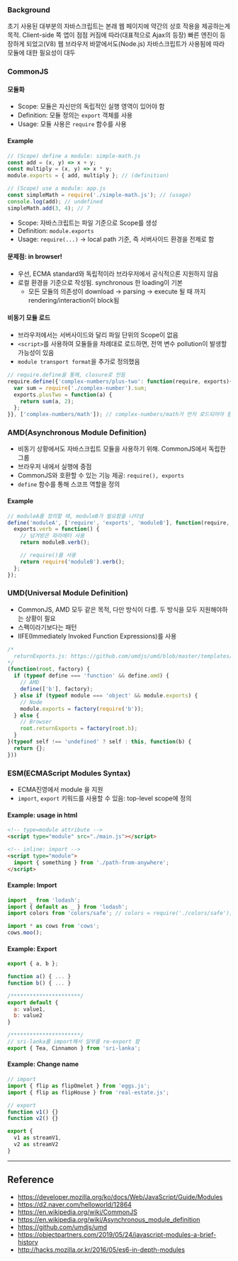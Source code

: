 ### Background
초기 사용된 대부분의 자바스크립트는 본래 웹 페이지에 약간의 상호 작용을 제공하는게 목적.
Client-side 쪽 앱이 점점 커짐에 따라(대표적으로 Ajax의 등장) 빠른 엔진이 등장하게 되었고(V8)
웹 브라우저 바깥에서도(Node.js) 자바스크립트가 사용됨에 따라 모듈에 대한 필요성이 대두

### CommonJS

#### 모듈화
- Scope: 모듈은 자신만의 독립적인 실행 영역이 있어야 함
- Definition: 모듈 정의는 `export` 객체를 사용
- Usage: 모듈 사용은 `require` 함수를 사용

#### Example

```javascript
// (Scope) define a module: simple-math.js
const add = (x, y) => x + y;
const multiply = (x, y) => x * y;
module.exports = { add, multiply }; // (definition)

// (Scope) use a module: app.js
const simpleMath = require('./simple-math.js'); // (usage)
console.log(add); // undefined
simpleMath.add(3, 4); // 7
```

- Scope: 자바스크립트는 파일 기준으로 Scope를 생성
- Definition: `module.exports`
- Usage: `require(...)` → local path 기준, 즉 서버사이드 환경을 전제로 함

#### 문제점: in browser!
- 우선, ECMA standard와 독립적이라 브라우저에서 공식적으론 지원하지 않음
- 로컬 환경을 기준으로 작성됨. synchronous 한 loading이 기본
  - 모든 모듈의 의존성이 download -> parsing -> execute 될 때 까지 rendering/interaction이 block됨

#### 비동기 모듈 로드
- 브라우저에서는 서버사이드와 달리 파일 단위의 Scope이 없음
- `<script>`를 사용하여 모듈들을 차례대로 로드하면, 전역 변수 pollution이 발생할 가능성이 있음
- `module transport format`을 추가로 정의했음

``` javascript
// require.define을 통해, closure로 만듬
require.define({'complex-numbers/plus-two': function(require, exports){
  var sum = require('./complex-number').sum;
  exports.plusTwo = function(a) {
    return sum(a, 2);
  };
}}, ['complex-numbers/math']); // complex-numbers/math가 먼저 로드되어야 함
```

### AMD(Asynchronous Module Definition)
- 비동기 상황에서도 자바스크립트 모듈을 사용하기 위해. CommonJS에서 독립한 그룹
- 브라우저 내에서 실행에 중점
- CommonJS와 호환할 수 있는 기능 제공: `require(), exports`
- `define` 함수를 통해 스코프 역할을 정의

#### Example

``` javascript
// moduleA를 정의할 때, moduleB가 필요함을 나타냄
define('moduleA', ['require', 'exports', 'moduleB'], function(require, exports, moduleB) {
  exports.verb = function() {
    // 넘겨받은 파라메터 사용
    return moduleB.verb();

    // require()를 사용
    return require('moduleB').verb();
  };
});
```

### UMD(Universal Module Definition)
- CommonJS, AMD 모두 같은 목적, 다만 방식이 다름. 두 방식을 모두 지원해야하는 상황이 필요
- 스펙이라기보다는 패턴
- IIFE(Immediately Invoked Function Expressions)를 사용

``` javascript
/* 
  returnExports.js: https://github.com/umdjs/umd/blob/master/templates/returnExports.js
*/
(function(root, factory) {
  if (typeof define === 'function' && define.amd) {
    // AMD
    define(['b'], factory);
  } else if (typeof module === 'object' && module.exports) {
    // Node
    module.exports = factory(require('b'));
  } else {
    // Browser
    root.returnExports = factory(root.b);
  }
}(typeof self !== 'undefined' ? self : this, function(b) {
  return {};
}))
```

### ESM(ECMAScript Modules Syntax)
- ECMA진영에서 module 을 지원
- `import`, `export` 키워드를 사용할 수 있음: top-level scope에 정의

#### Example: usage in html

``` html
<!-- type=module attribute -->
<script type="module" src="./main.js"></script>

<!-- inline: import -->
<script type="module">
  import { something } from './path-from-anywhere';
</script>
```

#### Example: Import
``` javascript
import _ from 'lodash';
import { default as _ } from 'lodash';
import colors from 'colors/safe'; // colors = require('./colors/safe');

import * as cows from 'cows';
cows.moo();
```

#### Example: Export

``` javascript
export { a, b };

function a() { ... }
function b() { ... }

/**********************/
export default {
  a: value1,
  b: value2
}

/**********************/
// sri-lanka를 import해서 일부를 re-export 함
export { Tea, Cinnamon } from 'sri-lanka';
```

#### Example: Change name

``` javascript
// import
import { flip as flipOmelet } from 'eggs.js';
import { flip as flipHouse } from 'real-estate.js';

// export
function v1() {}
function v2() {}

export {
  v1 as streamV1,
  v2 as streamV2
}
```

---
## Reference
- https://developer.mozilla.org/ko/docs/Web/JavaScript/Guide/Modules
- https://d2.naver.com/helloworld/12864
- https://en.wikipedia.org/wiki/CommonJS
- https://en.wikipedia.org/wiki/Asynchronous_module_definition
- https://github.com/umdjs/umd
- https://objectpartners.com/2019/05/24/javascript-modules-a-brief-history
- http://hacks.mozilla.or.kr/2016/05/es6-in-depth-modules